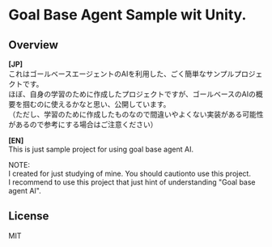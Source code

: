 Goal Base Agent Sample wit Unity.
============

## Overview

**[JP]**  
これはゴールベースエージェントのAIを利用した、ごく簡単なサンプルプロジェクトです。  
ほぼ、自身の学習のために作成したプロジェクトですが、ゴールベースのAIの概要を掴むのに使えるかなと思い、公開しています。  
（ただし、学習のために作成したものなので間違いやよくない実装がある可能性があるので参考にする場合はご注意ください）

**[EN]**  
This is just sample project for using goal base agent AI.

NOTE:  
I created for just studying of mine. You should cautionto use this project.  
I recommend to use this project that just hint of understanding "Goal base agent AI".


## License

MIT
